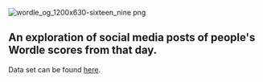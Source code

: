 ![wordle_og_1200x630-sixteen_nine png](https://github.com/user-attachments/assets/e9f00005-35b9-4fc7-a5a1-a6713381faa7)

## An exploration of social media posts of people's Wordle scores from that day.
Data set can be found <a href="https://www.kaggle.com/datasets/benhamner/wordle-tweets)">here</a>.
